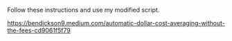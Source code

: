 Follow these instructions and use my modified script.

https://bendickson9.medium.com/automatic-dollar-cost-averaging-without-the-fees-cd9061f5f79
